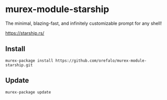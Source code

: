 # murex-module-starship

The minimal, blazing-fast, and infinitely customizable prompt for any shell!

https://starship.rs/

## Install

```shell
murex-package install https://github.com/orefalo/murex-module-starship.git
```

## Update

```shell
murex-package update
```
